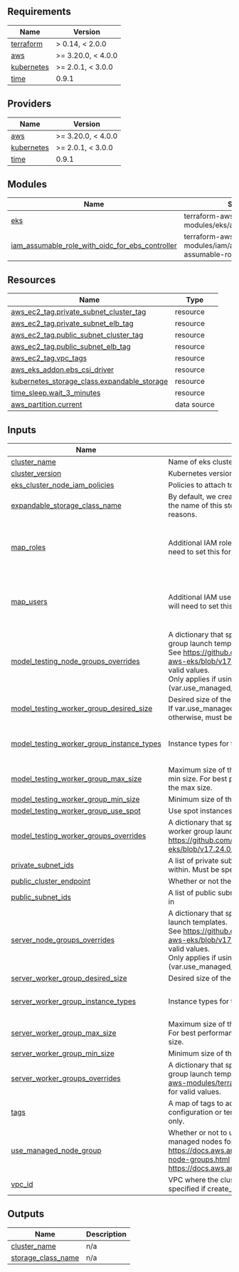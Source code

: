 <!-- BEGIN_TF_DOCS -->
## Requirements

| Name | Version |
|------|---------|
| <a name="requirement_terraform"></a> [terraform](#requirement\_terraform) | > 0.14, < 2.0.0 |
| <a name="requirement_aws"></a> [aws](#requirement\_aws) | >= 3.20.0, < 4.0.0 |
| <a name="requirement_kubernetes"></a> [kubernetes](#requirement\_kubernetes) | >= 2.0.1, < 3.0.0 |
| <a name="requirement_time"></a> [time](#requirement\_time) | 0.9.1 |

## Providers

| Name | Version |
|------|---------|
| <a name="provider_aws"></a> [aws](#provider\_aws) | >= 3.20.0, < 4.0.0 |
| <a name="provider_kubernetes"></a> [kubernetes](#provider\_kubernetes) | >= 2.0.1, < 3.0.0 |
| <a name="provider_time"></a> [time](#provider\_time) | 0.9.1 |

## Modules

| Name | Source | Version |
|------|--------|---------|
| <a name="module_eks"></a> [eks](#module\_eks) | terraform-aws-modules/eks/aws | 17.24.0 |
| <a name="module_iam_assumable_role_with_oidc_for_ebs_controller"></a> [iam\_assumable\_role\_with\_oidc\_for\_ebs\_controller](#module\_iam\_assumable\_role\_with\_oidc\_for\_ebs\_controller) | terraform-aws-modules/iam/aws//modules/iam-assumable-role-with-oidc | ~> 3.0 |

## Resources

| Name | Type |
|------|------|
| [aws_ec2_tag.private_subnet_cluster_tag](https://registry.terraform.io/providers/hashicorp/aws/latest/docs/resources/ec2_tag) | resource |
| [aws_ec2_tag.private_subnet_elb_tag](https://registry.terraform.io/providers/hashicorp/aws/latest/docs/resources/ec2_tag) | resource |
| [aws_ec2_tag.public_subnet_cluster_tag](https://registry.terraform.io/providers/hashicorp/aws/latest/docs/resources/ec2_tag) | resource |
| [aws_ec2_tag.public_subnet_elb_tag](https://registry.terraform.io/providers/hashicorp/aws/latest/docs/resources/ec2_tag) | resource |
| [aws_ec2_tag.vpc_tags](https://registry.terraform.io/providers/hashicorp/aws/latest/docs/resources/ec2_tag) | resource |
| [aws_eks_addon.ebs_csi_driver](https://registry.terraform.io/providers/hashicorp/aws/latest/docs/resources/eks_addon) | resource |
| [kubernetes_storage_class.expandable_storage](https://registry.terraform.io/providers/hashicorp/kubernetes/latest/docs/resources/storage_class) | resource |
| [time_sleep.wait_3_minutes](https://registry.terraform.io/providers/hashicorp/time/0.9.1/docs/resources/sleep) | resource |
| [aws_partition.current](https://registry.terraform.io/providers/hashicorp/aws/latest/docs/data-sources/partition) | data source |

## Inputs

| Name | Description | Type | Default | Required |
|------|-------------|------|---------|:--------:|
| <a name="input_cluster_name"></a> [cluster\_name](#input\_cluster\_name) | Name of eks cluster. | `string` | n/a | yes |
| <a name="input_cluster_version"></a> [cluster\_version](#input\_cluster\_version) | Kubernetes version to use for the EKS cluster. | `string` | `"1.23"` | no |
| <a name="input_eks_cluster_node_iam_policies"></a> [eks\_cluster\_node\_iam\_policies](#input\_eks\_cluster\_node\_iam\_policies) | Policies to attach to eks worker nodes. | `list(string)` | `[]` | no |
| <a name="input_expandable_storage_class_name"></a> [expandable\_storage\_class\_name](#input\_expandable\_storage\_class\_name) | By default, we create an expandable storage class. We allow the name of this storage class to be changed for legacy reasons. | `string` | `"expandable-storage"` | no |
| <a name="input_map_roles"></a> [map\_roles](#input\_map\_roles) | Additional IAM roles to add to the aws-auth configmap. You will need to set this for any role you want to allow access to eks | <pre>list(object({<br>    rolearn  = string<br>    username = string<br>    groups   = list(string)<br>  }))</pre> | `[]` | no |
| <a name="input_map_users"></a> [map\_users](#input\_map\_users) | Additional IAM users to add to the aws-auth configmap. You will need to set this for any role you want to allow access to eks. | <pre>list(object({<br>    userarn  = string<br>    username = string<br>    groups   = list(string)<br>  }))</pre> | `[]` | no |
| <a name="input_model_testing_node_groups_overrides"></a> [model\_testing\_node\_groups\_overrides](#input\_model\_testing\_node\_groups\_overrides) | A dictionary that specifies overrides for the model testing node group launch templates.<br>  See https://github.com/terraform-aws-modules/terraform-aws-eks/blob/v17.24.0/modules/node_groups/README.md for valid values.<br>  Only applies if using Managed node groups (var.use\_managed\_node\_group = true). | `any` | `{}` | no |
| <a name="input_model_testing_worker_group_desired_size"></a> [model\_testing\_worker\_group\_desired\_size](#input\_model\_testing\_worker\_group\_desired\_size) | Desired size of the model testing worker group.<br>  If var.use\_managed\_node\_group is true, must be >= 1; otherwise, must be >= 0. | `number` | `1` | no |
| <a name="input_model_testing_worker_group_instance_types"></a> [model\_testing\_worker\_group\_instance\_types](#input\_model\_testing\_worker\_group\_instance\_types) | Instance types for the model testing worker group. | `list(string)` | <pre>[<br>  "t3.xlarge",<br>  "t2.xlarge"<br>]</pre> | no |
| <a name="input_model_testing_worker_group_max_size"></a> [model\_testing\_worker\_group\_max\_size](#input\_model\_testing\_worker\_group\_max\_size) | Maximum size of the model testing worker group. Must be >= min size. For best performance we recommend >= 10 nodes as the max size. | `number` | `10` | no |
| <a name="input_model_testing_worker_group_min_size"></a> [model\_testing\_worker\_group\_min\_size](#input\_model\_testing\_worker\_group\_min\_size) | Minimum size of the model testing worker group. Must be >= 1 | `number` | `0` | no |
| <a name="input_model_testing_worker_group_use_spot"></a> [model\_testing\_worker\_group\_use\_spot](#input\_model\_testing\_worker\_group\_use\_spot) | Use spot instances for model testing worker group. | `bool` | `true` | no |
| <a name="input_model_testing_worker_groups_overrides"></a> [model\_testing\_worker\_groups\_overrides](#input\_model\_testing\_worker\_groups\_overrides) | A dictionary that specifies overrides for the model testing worker group launch templates. See https://github.com/terraform-aws-modules/terraform-aws-eks/blob/v17.24.0/locals.tf#L36 for valid values. | `any` | `{}` | no |
| <a name="input_private_subnet_ids"></a> [private\_subnet\_ids](#input\_private\_subnet\_ids) | A list of private subnet ids to place the EKS cluster and workers within. Must be specified if create\_eks is true | `list(string)` | `[]` | no |
| <a name="input_public_cluster_endpoint"></a> [public\_cluster\_endpoint](#input\_public\_cluster\_endpoint) | Whether or not there should be a public cluster endpoint. | `bool` | `true` | no |
| <a name="input_public_subnet_ids"></a> [public\_subnet\_ids](#input\_public\_subnet\_ids) | A list of public subnet ids for EKS cluster load balancers to work in | `list(string)` | `[]` | no |
| <a name="input_server_node_groups_overrides"></a> [server\_node\_groups\_overrides](#input\_server\_node\_groups\_overrides) | A dictionary that specifies overrides for the server node group launch templates.<br>  See https://github.com/terraform-aws-modules/terraform-aws-eks/blob/v17.24.0/modules/node_groups/README.md for valid values.<br>  Only applies if using Managed node groups (var.use\_managed\_node\_group = true). | `any` | `{}` | no |
| <a name="input_server_worker_group_desired_size"></a> [server\_worker\_group\_desired\_size](#input\_server\_worker\_group\_desired\_size) | Desired size of the server worker group. Must be >= 0 | `number` | `5` | no |
| <a name="input_server_worker_group_instance_types"></a> [server\_worker\_group\_instance\_types](#input\_server\_worker\_group\_instance\_types) | Instance types for the server worker group. | `list(string)` | <pre>[<br>  "t3.xlarge"<br>]</pre> | no |
| <a name="input_server_worker_group_max_size"></a> [server\_worker\_group\_max\_size](#input\_server\_worker\_group\_max\_size) | Maximum size of the server worker group. Must be >= min size. For best performance we recommend >= 10 nodes as the max size. | `number` | `10` | no |
| <a name="input_server_worker_group_min_size"></a> [server\_worker\_group\_min\_size](#input\_server\_worker\_group\_min\_size) | Minimum size of the server worker group. Must be >= 1 | `number` | `4` | no |
| <a name="input_server_worker_groups_overrides"></a> [server\_worker\_groups\_overrides](#input\_server\_worker\_groups\_overrides) | A dictionary that specifies overrides for the server worker group launch templates. See https://github.com/terraform-aws-modules/terraform-aws-eks/blob/v17.24.0/locals.tf#L36 for valid values. | `any` | `{}` | no |
| <a name="input_tags"></a> [tags](#input\_tags) | A map of tags to add to all resources. Tags added to launch configuration or templates override these values for ASG Tags only. | `map(string)` | `{}` | no |
| <a name="input_use_managed_node_group"></a> [use\_managed\_node\_group](#input\_use\_managed\_node\_group) | Whether or not to use Managed node groups instead of Self-managed nodes for the cluster.<br>  https://docs.aws.amazon.com/eks/latest/userguide/managed-node-groups.html<br>  https://docs.aws.amazon.com/eks/latest/userguide/worker.html | `bool` | `false` | no |
| <a name="input_vpc_id"></a> [vpc\_id](#input\_vpc\_id) | VPC where the cluster and workers will be deployed. Must be specified if create\_eks is true. | `string` | `""` | no |

## Outputs

| Name | Description |
|------|-------------|
| <a name="output_cluster_name"></a> [cluster\_name](#output\_cluster\_name) | n/a |
| <a name="output_storage_class_name"></a> [storage\_class\_name](#output\_storage\_class\_name) | n/a |
<!-- END_TF_DOCS -->
